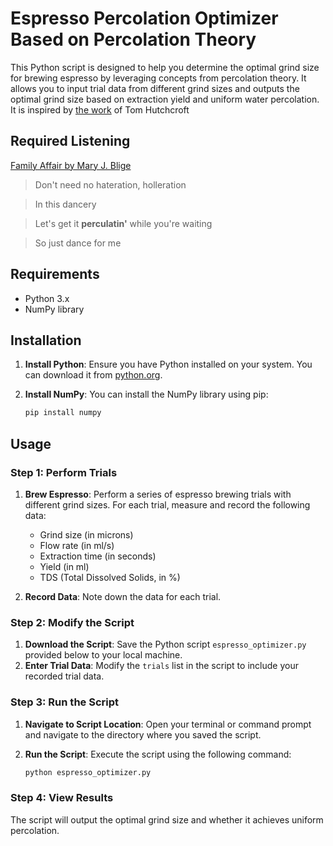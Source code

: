 # Espresso Percolation Optimizer Based on Percolation Theory

This Python script is designed to help you determine the optimal grind size for brewing espresso by leveraging concepts from percolation theory. It allows you to input trial data from different grind sizes and outputs the optimal grind size based on extraction yield and uniform water percolation.  It is inspired by [the work](https://arxiv.org/pdf/2404.07276) of Tom Hutchcroft

## Required Listening

[Family Affair by Mary J. Blige](https://open.spotify.com/track/3aw9iWUQ3VrPQltgwvN9Xu?si=9a2f66bf7e974aba)

> Don't need no hateration, holleration

> In this dancery

> Let's get it **perculatin'** while you're waiting

> So just dance for me

## Requirements

- Python 3.x
- NumPy library

## Installation

1. **Install Python**: Ensure you have Python installed on your system. You can download it from [python.org](https://www.python.org/downloads/).
2. **Install NumPy**: You can install the NumPy library using pip:

   ```sh
   pip install numpy
   ```

## Usage

### Step 1: Perform Trials

1. **Brew Espresso**: Perform a series of espresso brewing trials with different grind sizes. For each trial, measure and record the following data:

   - Grind size (in microns)
   - Flow rate (in ml/s)
   - Extraction time (in seconds)
   - Yield (in ml)
   - TDS (Total Dissolved Solids, in %)
2. **Record Data**: Note down the data for each trial.

### Step 2: Modify the Script

1. **Download the Script**: Save the Python script `espresso_optimizer.py` provided below to your local machine.
2. **Enter Trial Data**: Modify the `trials` list in the script to include your recorded trial data.

### Step 3: Run the Script

1. **Navigate to Script Location**: Open your terminal or command prompt and navigate to the directory where you saved the script.
2. **Run the Script**: Execute the script using the following command:

   ```sh
   python espresso_optimizer.py
   ```

### Step 4: View Results

The script will output the optimal grind size and whether it achieves uniform percolation.
